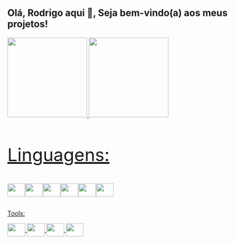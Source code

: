 ## Olá, Rodrigo aqui 👋, Seja bem-vindo(a) aos meus projetos! 

<!--
**rogueferrari/rogueferrari** is a ✨ _special_ ✨ repository because its `README.md` (this file) appears on your GitHub profile.

Here are some ideas to get you started:

- 🔭 I’m currently working on ...
- 🌱 I’m currently learning ...
- 👯 I’m looking to collaborate on ...
- 🤔 I’m looking for help with ...
- 💬 Ask me about ...
- 📫 How to reach me: ...
- 😄 Pronouns: ...
- ⚡ Fun fact: ...
-->
<link rel="stylesheet" href="https://cdn.jsdelivr.net/gh/devicons/devicon@v2.15.1/devicon.min.css">

<div>
  <a href="https://github.com/rogueferrari">
  <img height="180em" src="https://github-readme-stats.vercel.app/api?username=rogueferrari&show_icons=true&theme=vue-dark&include_all_commits=true&count_private=true"/>
  <img height="180em" src="https://github-readme-stats.vercel.app/api/top-langs/?username=rogueferrari&layout=compact&langs_count=7&theme=vue-dark"/>
</div>


<br/>

##

<p style="font-size: 40">Linguagens:</p>

<div style="display: flex"; "flex-wrap: wrap"> 
  <img src="https://cdn.jsdelivr.net/gh/devicons/devicon/icons/javascript/javascript-original.svg" height="30" width="40" align="center" />
  <img src="https://cdn.jsdelivr.net/gh/devicons/devicon/icons/java/java-original.svg" height="30" width="40" align="center" />
  <img src="https://cdn.jsdelivr.net/gh/devicons/devicon/icons/html5/html5-original.svg" height="30" width="40" align="center" />
  <img src="https://cdn.jsdelivr.net/gh/devicons/devicon/icons/css3/css3-original.svg" height="30" width="40" align="center" />
  <img src="https://cdn.jsdelivr.net/gh/devicons/devicon/icons/angularjs/angularjs-original.svg" height="30" width="40" align="center" />
  <img src="https://cdn.jsdelivr.net/gh/devicons/devicon/icons/mysql/mysql-original.svg" height="30" width="40" align="center" />
</div>

##
<p>Tools:</p> 
<div>
   <img src="https://cdn.jsdelivr.net/gh/devicons/devicon/icons/vscode/vscode-original.svg" height="30" width="40" align="center" />
   <img src="https://cdn.jsdelivr.net/gh/devicons/devicon/icons/tomcat/tomcat-original.svg" height="30" width="40" align="center" />
   <img src="https://cdn.jsdelivr.net/gh/devicons/devicon/icons/apache/apache-original.svg" height="30" width="40" align="center" />
   <img src="https://cdn.jsdelivr.net/gh/devicons/devicon/icons/nodejs/nodejs-original.svg" height="30" width="40" align="center" />
</div>




          
          
         
          
